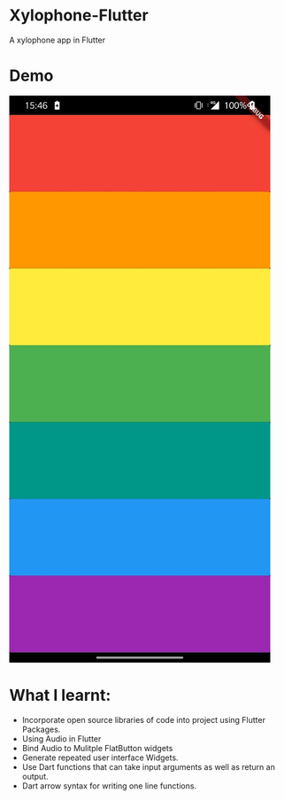 # Xylophone-Flutter
A xylophone app in Flutter

# Demo
![Finished App](https://github.com/yash2189/Xylophone-Flutter/blob/master/xylo.jpg)

# What I learnt:
* Incorporate open source libraries of code into project using Flutter Packages.
* Using Audio in Flutter
* Bind Audio to Mulitple FlatButton widgets
* Generate repeated user interface Widgets.
* Use Dart functions that can take input arguments as well as return an output.
* Dart arrow syntax for writing one line functions.
